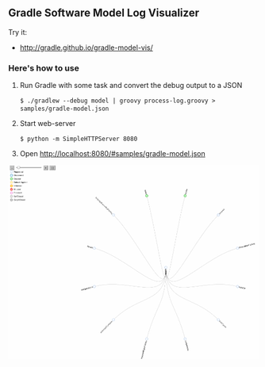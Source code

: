 ## Gradle Software Model Log Visualizer

Try it:

* http://gradle.github.io/gradle-model-vis/



### Here's how to use

1. Run Gradle with some task and convert the debug output to a JSON

    ```text
    $ ./gradlew --debug model | groovy process-log.groovy > samples/gradle-model.json
    ```

2. Start web-server

    ```text
    $ python -m SimpleHTTPServer 8080
    ```

3. Open [http://localhost:8080/#samples/gradle-model.json](http://localhost:8080/#samples/gradle-model.json)

!["./gradlew model" visualized](images/sample.gif)
